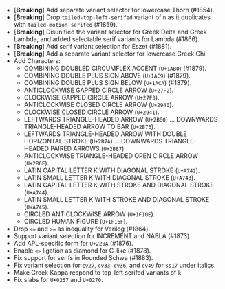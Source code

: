 * \[**Breaking**\] Add separate variant selector for lowercase Thorn (#1854).
* \[**Breaking**\] Drop `tailed-top-left-serifed` variant of `n` as it duplicates with `tailed-motion-serifed` (#1859).
* \[**Breaking**\] Disunified the variant selector for Greek Delta and Greek Lambda, and added selectable serif variants for Lambda (#1866).
* \[**Breaking**\] Add serif variant selection for Eszet (#1881).
* \[**Breaking**\] Add a separate variant selector for lowercase Greek Chi.
* Add Characters:
  - COMBINING DOUBLED CIRCUMFLEX ACCENT (`U+1AB0`) (#1879).
  - COMBINING DOUBLE PLUS SIGN ABOVE (`U+1AC9`) (#1879).
  - COMBINING DOUBLE PLUS SIGN BELOW (`U+1ACA`) (#1879).
  - ANTICLOCKWISE GAPPED CIRCLE ARROW (`U+27F2`).
  - CLOCKWISE GAPPED CIRCLE ARROW (`U+27F3`).
  - ANTICLOCKWISE CLOSED CIRCLE ARROW (`U+2940`).
  - CLOCKWISE CLOSED CIRCLE ARROW (`U+2941`).
  - LEFTWARDS TRIANGLE-HEADED ARROW (`U+2B60`) ... DOWNWARDS TRIANGLE-HEADED ARROW TO BAR (`U+2B73`).
  - LEFTWARDS TRIANGLE-HEADED ARROW WITH DOUBLE HORIZONTAL STROKE (`U+2B7A`) ... DOWNWARDS TRIANGLE-HEADED PAIRED ARROWS (`U+2B87`).
  - ANTICLOCKWISE TRIANGLE-HEADED OPEN CIRCLE ARROW (`U+2B6F`).
  - LATIN CAPITAL LETTER K WITH DIAGONAL STROKE (`U+A742`).
  - LATIN SMALL LETTER K WITH DIAGONAL STROKE (`U+A743`).
  - LATIN CAPITAL LETTER K WITH STROKE AND DIAGONAL STROKE (`U+A744`).
  - LATIN SMALL LETTER K WITH STROKE AND DIAGONAL STROKE (`U+A745`).
  - CIRCLED ANTICLOCKWISE ARROW (`U+1F10E`).
  - CIRCLED HUMAN FIGURE (`U+1F16F`).
* Drop `<=` and `>=` as inequality for Verilog (#1864).
* Support variant selection for INCREMENT and NABLA (#1873).
* Add APL-specific form for `U+220A` (#1876).
* Enable `<>` ligation as diamond for C-like (#1878).
* Fix support for serifs in Rounded Schwa (#1883).
* Fix variant selection for `cv27`, `cv33`, `cv36`, and `cv49` for `ss17` under italics.
* Make Greek Kappa respond to top-left serifed variants of `k`.
* Fix slabs for `U+0257` and `U+0270`.
